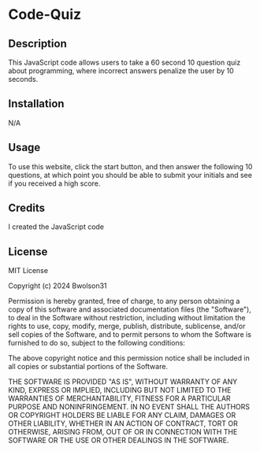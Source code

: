 # Code-Quiz


## Description 

This JavaScript code allows users to take a 60 second 10 question quiz about programming, where incorrect answers penalize the user by 10 seconds. 

## Installation 
N/A

## Usage
To use this website, click the start button, and then answer the following 10 questions, at which point you should be able to submit your initials and see if you received a high score. 

## Credits

I created the JavaScript code

## License

MIT License

Copyright (c) 2024 Bwolson31

Permission is hereby granted, free of charge, to any person obtaining a copy
of this software and associated documentation files (the "Software"), to deal
in the Software without restriction, including without limitation the rights
to use, copy, modify, merge, publish, distribute, sublicense, and/or sell
copies of the Software, and to permit persons to whom the Software is
furnished to do so, subject to the following conditions:

The above copyright notice and this permission notice shall be included in all
copies or substantial portions of the Software.

THE SOFTWARE IS PROVIDED "AS IS", WITHOUT WARRANTY OF ANY KIND, EXPRESS OR
IMPLIED, INCLUDING BUT NOT LIMITED TO THE WARRANTIES OF MERCHANTABILITY,
FITNESS FOR A PARTICULAR PURPOSE AND NONINFRINGEMENT. IN NO EVENT SHALL THE
AUTHORS OR COPYRIGHT HOLDERS BE LIABLE FOR ANY CLAIM, DAMAGES OR OTHER
LIABILITY, WHETHER IN AN ACTION OF CONTRACT, TORT OR OTHERWISE, ARISING FROM,
OUT OF OR IN CONNECTION WITH THE SOFTWARE OR THE USE OR OTHER DEALINGS IN THE
SOFTWARE.
